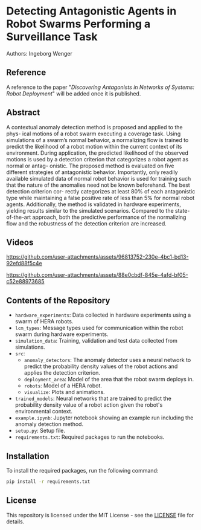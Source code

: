 # Detecting Antagonistic Agents in Robot Swarms Performing a Surveillance Task

Authors: Ingeborg Wenger

## Reference
A reference to the paper "_Discovering Antagonists in Networks of Systems:
Robot Deployment_" will be added once it is published.

## Abstract
A contextual anomaly detection method is proposed and applied to the phys-
ical motions of a robot swarm executing a coverage task. Using simulations
of a swarm’s normal behavior, a normalizing flow is trained to predict the
likelihood of a robot motion within the current context of its environment.
During application, the predicted likelihood of the observed motions is used
by a detection criterion that categorizes a robot agent as normal or antag-
onistic. The proposed method is evaluated on five different strategies of
antagonistic behavior. Importantly, only readily available simulated data
of normal robot behavior is used for training such that the nature of the
anomalies need not be known beforehand. The best detection criterion cor-
rectly categorizes at least 80% of each antagonistic type while maintaining
a false positive rate of less than 5% for normal robot agents. Additionally,
the method is validated in hardware experiments, yielding results similar to
the simulated scenarios. Compared to the state-of-the-art approach, both
the predictive performance of the normalizing flow and the robustness of the
detection criterion are increased.

## Videos

https://github.com/user-attachments/assets/96813752-230e-4bc1-bd13-92efd88f5c4e

https://github.com/user-attachments/assets/88e0cbdf-845e-4afd-bf05-c52e88973685

## Contents of the Repository
- `hardware_experiments`: Data collected in hardware experiments using a swarm of HERA robots.
- `lcm_types`: Message types used for communication within the robot swarm during hardware experiments.
- `simulation_data`: Training, validation and test data collected from simulations.
- `src`:
    - `anomaly_detectors`: The anomaly detector uses a neural network to predict the probability density values of the robot actions and applies the detection criterion.
    - `deployment_area`: Model of the area that the robot swarm deploys in.
    - `robots`: Model of a HERA robot.
    - `visualize`: Plots and animations.
- `trained_models`: Neural networks that are trained to predict the probability density value of a robot action given the robot's environmental context.
- `example.ipynb`: Jupyter notebook showing an example run including the anomaly detection method.
- `setup.py`: Setup file.
- `requirements.txt`: Required packages to run the notebooks.

## Installation
To install the required packages, run the following command:
```bash
pip install -r requirements.txt
```

## License
This repository is licensed under the MIT License - see the [LICENSE](LICENSE) file for details.
